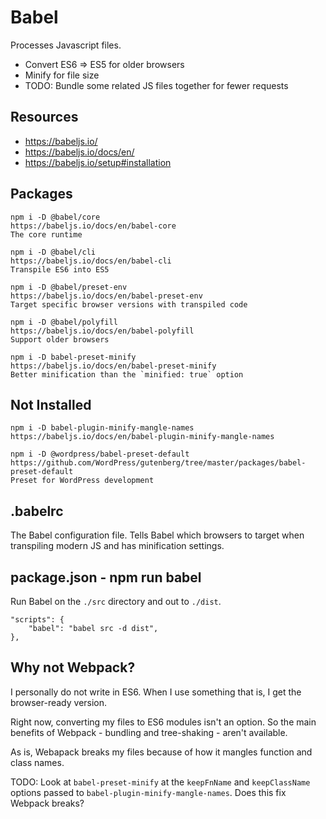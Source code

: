 # Babel 

Processes Javascript files.

* Convert ES6 => ES5 for older browsers
* Minify for file size
* TODO: Bundle some related JS files together for fewer requests

## Resources

* https://babeljs.io/ 
* https://babeljs.io/docs/en/
* https://babeljs.io/setup#installation 

## Packages

    npm i -D @babel/core
    https://babeljs.io/docs/en/babel-core 
    The core runtime

    npm i -D @babel/cli
    https://babeljs.io/docs/en/babel-cli 
    Transpile ES6 into ES5
    
    npm i -D @babel/preset-env
    https://babeljs.io/docs/en/babel-preset-env
    Target specific browser versions with transpiled code

    npm i -D @babel/polyfill
    https://babeljs.io/docs/en/babel-polyfill
    Support older browsers

    npm i -D babel-preset-minify
    https://babeljs.io/docs/en/babel-preset-minify
    Better minification than the `minified: true` option


## Not Installed

    npm i -D babel-plugin-minify-mangle-names
    https://babeljs.io/docs/en/babel-plugin-minify-mangle-names

    npm i -D @wordpress/babel-preset-default
    https://github.com/WordPress/gutenberg/tree/master/packages/babel-preset-default
    Preset for WordPress development

## .babelrc

The Babel configuration file. Tells Babel which browsers to target when transpiling modern JS and has minification settings. 

## package.json - npm run babel

Run Babel on the `./src` directory and out to `./dist`.

    "scripts": {
        "babel": "babel src -d dist",
    },

## Why not Webpack?

I personally do not write in ES6. When I use something that is, I get the browser-ready version. 

Right now, converting my files to ES6 modules isn't an option. So the main benefits of Webpack - bundling and tree-shaking - aren't available. 

As is, Webapack breaks my files because of how it mangles function and class names.

TODO: Look at `babel-preset-minify` at the `keepFnName` and `keepClassName` options passed to  `babel-plugin-minify-mangle-names`. Does this fix Webpack breaks?


